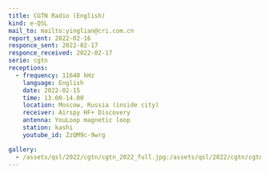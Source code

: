 ```yaml
---
title: CGTN Radio (English)
kind: e-QSL
mail_to: mailto:yinglian@cri.com.cn
report_sent: 2022-02-16
responce_sent: 2022-02-17
responce_received: 2022-02-17
serie: cgtn
receptions:
  - frequency: 11640 kHz
    language: English
    date: 2022-02-15
    time: 13.00-14.00
    location: Moscow, Russia (inside city)
    receiver: Airspy HF+ Discovery
    antenna: YouLoop magnetic loop
    station: kashi
    youtube_id: ZzQM9c-9wrg

gallery:
  - /assets/qsl/2022/cgtn/cgtn_2022_full.jpg:/assets/qsl/2022/cgtn/cgtn_2022_small.jpg
---
```

